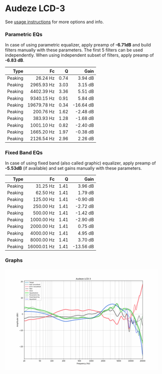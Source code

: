 # Audeze LCD-3
See [usage instructions](https://github.com/jaakkopasanen/AutoEq#usage) for more options and info.

### Parametric EQs
In case of using parametric equalizer, apply preamp of **-6.71dB** and build filters manually
with these parameters. The first 5 filters can be used independently.
When using independent subset of filters, apply preamp of **-6.83 dB**.

| Type    | Fc          |    Q | Gain      |
|--------:|------------:|-----:|----------:|
| Peaking | 26.24 Hz    | 0.74 | 3.94 dB   |
| Peaking | 2965.93 Hz  | 3.03 | 3.15 dB   |
| Peaking | 4402.39 Hz  | 3.36 | 5.51 dB   |
| Peaking | 9340.15 Hz  | 0.91 | 5.84 dB   |
| Peaking | 19679.78 Hz | 0.34 | -16.64 dB |
| Peaking | 200.76 Hz   | 1.62 | -2.48 dB  |
| Peaking | 383.93 Hz   | 1.28 | -1.68 dB  |
| Peaking | 1001.10 Hz  | 0.82 | -2.40 dB  |
| Peaking | 1665.20 Hz  | 1.97 | -0.38 dB  |
| Peaking | 2126.54 Hz  | 2.96 | 2.26 dB   |

### Fixed Band EQs
In case of using fixed band (also called graphic) equalizer, apply preamp of **-5.53dB**
(if available) and set gains manually with these parameters.

| Type    | Fc          |    Q | Gain      |
|--------:|------------:|-----:|----------:|
| Peaking | 31.25 Hz    | 1.41 | 3.96 dB   |
| Peaking | 62.50 Hz    | 1.41 | 1.79 dB   |
| Peaking | 125.00 Hz   | 1.41 | -0.90 dB  |
| Peaking | 250.00 Hz   | 1.41 | -2.72 dB  |
| Peaking | 500.00 Hz   | 1.41 | -1.42 dB  |
| Peaking | 1000.00 Hz  | 1.41 | -2.90 dB  |
| Peaking | 2000.00 Hz  | 1.41 | 0.75 dB   |
| Peaking | 4000.00 Hz  | 1.41 | 4.95 dB   |
| Peaking | 8000.00 Hz  | 1.41 | 3.70 dB   |
| Peaking | 16000.01 Hz | 1.41 | -13.56 dB |

### Graphs
![](./Audeze%20LCD-3.png)